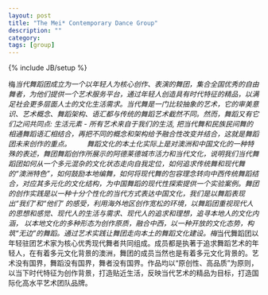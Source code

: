 ```yaml
---
layout: post
title: "The Mei* Contemporary Dance Group"
description: ""
category: 
tags: [group]
---
```

{% include JB/setup %}

梅*当代舞蹈团成立为一个以年轻人为核心创作、表演的舞团，集合全国优秀的自由舞者，为他们提供一个艺术服务平台，通过年轻人创造具有时代特征的精品，以满足社会更多层面人士的文化生活需求。当代舞是一门比较抽象的艺术，它的审美意识、艺术概念、舞蹈架构、语汇都与传统的舞蹈艺术截然不同。然而，舞蹈又有它们之间共同点: 生活元素 - 所有艺术来自于我们的生活, 把当代舞和民族民间舞的相通舞蹈语汇相结合，再把不同的概念和架构给予融合性改变并结合，这就是舞蹈团未来创作的重点。
　　舞蹈文化的本土化实际上是对澳洲和中国文化的一种特殊的表述，舞团舞蹈创作所展示的阿德莱德城市活力和当代文化，说明我们当代舞蹈团如何从一个多元混杂的文化状态走向自我定位，如何追求传统舞和现代舞的“澳洲特色”，如何鼓励本地编舞，如何将现代舞的包容理念转向中西传统舞蹈结合，对应其多元化的文化结构，为中国舞蹈的现代性探索提供一个实验案例。舞团的创作实践是以一种十分个性化的当代方式表达中国文化，我们是以舞蹈表现出“我们”和“他们” 的感受，利用海外地区创作宽松的环境，以舞蹈团重视现代人的思想和感觉、现代人的生活与需求、现代人的追求和理想，追寻本地人的文化内涵， 以本地文化的多种形态为创作原质，融合中西，以一种开放的文化态势，构筑“无边”的舞蹈。通过艺术实践让舞团走向本土的舞蹈文化建设。梅*当代舞蹈团以年轻驻团艺术家为核心优秀现代舞者共同组成。成员都是执著于追求舞蹈艺术的年轻人，在有着多元文化背景的澳洲，舞团的成员当然也是有着多元文化背景的。艺术没有国界，舞蹈没有国界，舞者没有国界。作品均以“原创性、高品质”为原则，以当下时代特征为创作背景，打造贴近生活，反映当代艺术的精品为目标，打造国际化高水平艺术团队品牌。
